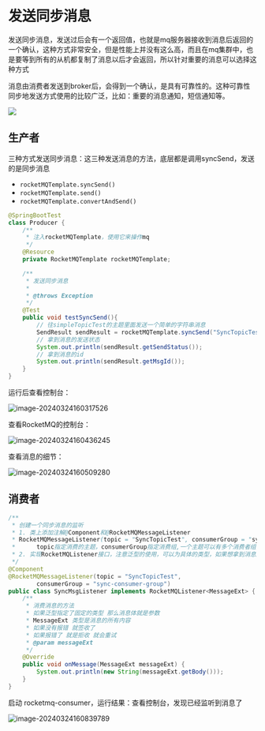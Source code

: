 # 发送同步消息

发送同步消息，发送过后会有一个返回值，也就是mq服务器接收到消息后返回的一个确认，这种方式非常安全，但是性能上并没有这么高，而且在mq集群中，也是要等到所有的从机都复制了消息以后才会返回，所以针对重要的消息可以选择这种方式

消息由消费者发送到broker后，会得到一个确认，是具有可靠性的。这种可靠性同步地发送方式使用的比较广泛，比如：重要的消息通知，短信通知等。

![](https://fastly.jsdelivr.net/gh/LetengZzz/img@main/tc2/img202403172015667.jpg)

## 生产者

三种方式发送同步消息：这三种发送消息的方法，底层都是调用syncSend，发送的是同步消息

- `rocketMQTemplate.syncSend()`
- `rocketMQTemplate.send()`
- `rocketMQTemplate.convertAndSend()`

```java
@SpringBootTest
class Producer {
    /**
     * 注入rocketMQTemplate，使用它来操作mq
     */
    @Resource
    private RocketMQTemplate rocketMQTemplate;

    /**
     * 发送同步消息
     *
     * @throws Exception
     */
    @Test
    public void testSyncSend(){
        // 往simpleTopicTest的主题里面发送一个简单的字符串消息
        SendResult sendResult = rocketMQTemplate.syncSend("SyncTopicTest", "发送一个同步消息");
        // 拿到消息的发送状态
        System.out.println(sendResult.getSendStatus());
        // 拿到消息的id
        System.out.println(sendResult.getMsgId());
    }
}
```

运行后查看控制台：

![image-20240324160317526](https://fastly.jsdelivr.net/gh/LetengZzz/img@main/tc2/img202403241603211.png)

查看RocketMQ的控制台：

![image-20240324160436245](https://fastly.jsdelivr.net/gh/LetengZzz/img@main/tc2/img202403241604647.png)

查看消息的细节：

![image-20240324160509280](https://fastly.jsdelivr.net/gh/LetengZzz/img@main/tc2/img202403241605700.png)

## 消费者

```java
/**
 * 创建一个同步消息的监听
 * 1. 类上添加注解@Component和@RocketMQMessageListener
 * RocketMQMessageListener(topic = "SyncTopicTest", consumerGroup = "sync-consumer-group")
 *      topic指定消费的主题，consumerGroup指定消费组,一个主题可以有多个消费者组,一个消息可以被多个不同的组的消费者都消费
 * 2. 实现RocketMQListener接口，注意泛型的使用，可以为具体的类型，如果想拿到消息的其他参数可以写成MessageExt
 */
@Component
@RocketMQMessageListener(topic = "SyncTopicTest",
        consumerGroup = "sync-consumer-group")
public class SyncMsgListener implements RocketMQListener<MessageExt> {
    /**
     * 消费消息的方法
     * 如果泛型指定了固定的类型 那么消息体就是参数
     * MessageExt 类型是消息的所有内容
     * 如果没有报错 就签收了
     * 如果报错了 就是拒收 就会重试
     * @param messageExt
     */
    @Override
    public void onMessage(MessageExt messageExt) {
        System.out.println(new String(messageExt.getBody()));
    }
}
```

启动 rocketmq-consumer，运行结果：查看控制台，发现已经监听到消息了

![image-20240324160839789](https://fastly.jsdelivr.net/gh/LetengZzz/img@main/tc2/img202403241608816.png)
